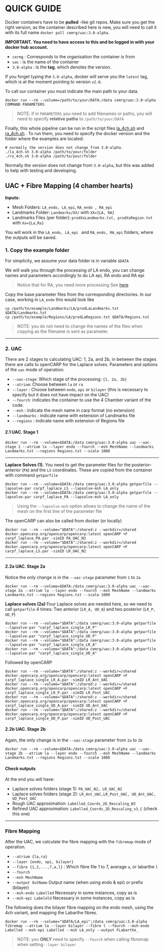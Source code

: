 # QUICK GUIDE 
Docker containers have to be **pulled** -like git repos. 
Make sure you get the right version, as the container described here is new, 
you will need to call it with its full name `docker pull cemrg/uac:3.0-alpha`. 

**IMPORTANT. You need to have access to this and be logged in with your docker hub account.**

+ `cermg` : Corresponds to the organisation the container is from 
+ `uac`   : is the name of the container
+ `3.0-alpha` : is the **tag**, which denotes the version. 

If you forget typing the `3.0-alpha`, docker will serve you the `latest` tag, 
which is at the moment pointing to version `v2.0`.

To call our container you must indicate the main path to your data. 

``` shell
docker run --rm --volume=/path/to/your/DATA:/data cemrg/uac:3.0-alpha COMMAND PARAMETERS 
```

> NOTE: if in `PARAMETERS` you need to add filenames or paths, you will need to 
> specify **relative paths** to `/path/to/your/DATA`

Finally, this whole pipeline can be run in the script files
[la_4ch.sh](./la_4ch.sh) and [ra_4ch.sh](./ra_4ch.sh) . 
To run them, you need to specify the docker version and the folder where the examples 
are located: 
```shell
# normally the version does not change from 3.0-alpha.
./la_4ch.sh 3.0-alpha /path/to/your/folder
./ra_4ch.sh 3.0-alpha /path/to/your/folder
```

Normally the version does not change from  `3.0-alpha`, 
but this was added to help with testing and developing.


## UAC + Fibre Mapping (4 chamber hearts) 

**Inputs:** 
+ Mesh Folders: `LA_endo, LA_epi`, `RA_endo , RA_epi` 
+ Landmarks Folder: `Landmarks/XX/` with `XX={LA, RA}`
+ Landmarks Files (per folder): `prodXxLandmarks.txt, prodXxRegion.txt` with  `Xx={La,Ra}`

You will work in the `LA_endo, LA_epi ` and `RA_endo, RA_epi` folders, 
where the outputs will be saved. 

### 1. Copy the example folder

For simplicity, we assume your data folder is in variable `$DATA`

We will walk you through the processing of LA endo, you can change names and 
parameters accordingly to do LA epi, RA endo and RA epi 

> Notice that for RA, you need more processing See [here](differences_la_ra.md)

Copy the base parameter files from the corresponding directories. 
In our case, working in `LA_endo` this would look like 

```
cp /path/to/example/Landmarks/LA/prodLaLandmarks.txt $DATA/Landmarks.txt
cp /path/to/example/Regions/LA/prodLaRegions.txt $DATA/Regions.txt
```
> NOTE: you do not need to change the names of the files when copying as the filename is sent as parameter.


-------------------------------------------------------------------------------

### 2. UAC
There are 2 stages to calculating UAC: 1, 2a, and 2b, 
in between the stages there are calls to openCARP for the Laplace solves. 
Parameters and options of the `uac` mode of operation: 

+ `--uac-stage`: Which stage of the processing: `{1, 2a, 2b}`
+ `--atrium`: Choose between `la` or `ra`
+ `--layer` : Choose between `endo`, `epi` or `bilayer` (this is necessary to specify but it does not have impact on the UAC)
+ `--fourch`: indicates the container to use the 4 Chamber variant of the code.
+ `--msh`   : indicate the mesh name in carp format (no extension)
+ `--landmarks` : indicate name with extension of Landmarks file 
+ `--regions` : indicate name with extension of Regions file 


#### 2.1 UAC. Stage 1
``` shell
docker run --rm --volume=$DATA:/data cemrg/uac:3.0-alpha uac --uac-stage 1 --atrium la --layer endo --fourch --msh MeshName --landmarks Landmarks.txt --regions Regions.txt --scale 1000 
```

-------------------------------------------------------------------------------

**Laplace Solves (1).**
You need to get the parameter files for the posterior-anterior (`PA`) and 
the `LS` coordinates. These are copied from the container with command `getparfile`

``` shell
docker run --rm --volume=$DATA:/data cemrg/uac:3.0-alpha getparfile --lapsolve-par carpf_laplace_LS --lapsolve-msh LA_only 
docker run --rm --volume=$DATA:/data cemrg/uac:3.0-alpha getparfile --lapsolve-par carpf_laplace_PA --lapsolve-msh LA_only 
```
> Using the `--lapsolve-msh` option allows to change the name of the mesh on the 
> first line of the parameter file 

The openCARP can also be called from docker (or locally)

``` shell
docker run --rm --volume="$DATA":/shared:z --workdir=/shared docker.opencarp.org/opencarp/opencarp:latest openCARP +F carpf_laplace_PA.par -simID PA_UAC_N2
docker run --rm --volume="$DATA":/shared:z --workdir=/shared docker.opencarp.org/opencarp/opencarp:latest openCARP +F carpf_laplace_LS.par -simID LR_UAC_N2

```
-------------------------------------------------------------------------------

#### 2.2a UAC. Stage 2a
Notice the only change is in the `--uac-stage` parameter from `1` to `2a`
``` shell
docker run --rm --volume=$DATA:/data cemrg/uac:3.0-alpha uac --uac-stage 2a --atrium la --layer endo --fourch --msh MeshName --landmarks Landmarks.txt --regions Regions.txt --scale 1000 
```

**Laplace solves (2a)**
Four Laplace solves are needed here, so we need to call `getparfile` 4 times: 
Two anterior (`LR_A, UD_A`) and two posterior (`LR_P, UD_P`)
```shell
docker run --rm --volume="$DATA":/data cemrg/uac:3.0-alpha getparfile --lapsolve-par "carpf_laplace_single_LR_P"
docker run --rm --volume="$DATA":/data cemrg/uac:3.0-alpha getparfile --lapsolve-par "carpf_laplace_single_UD_P"
docker run --rm --volume="$DATA":/data cemrg/uac:3.0-alpha getparfile --lapsolve-par "carpf_laplace_single_LR_A"
docker run --rm --volume="$DATA":/data cemrg/uac:3.0-alpha getparfile --lapsolve-par "carpf_laplace_single_UD_A"

```

Followed by openCARP

``` shell
docker run --rm --volume="$DATA":/shared:z --workdir=/shared docker.opencarp.org/opencarp/opencarp:latest openCARP +F carpf_laplace_single_LR_A.par -simID LR_Ant_UAC
docker run --rm --volume="$DATA":/shared:z --workdir=/shared docker.opencarp.org/opencarp/opencarp:latest openCARP +F carpf_laplace_single_LR_P.par -simID LR_Post_UAC
docker run --rm --volume="$DATA":/shared:z --workdir=/shared docker.opencarp.org/opencarp/opencarp:latest openCARP +F carpf_laplace_single_UD_A.par -simID UD_Ant_UAC
docker run --rm --volume="$DATA":/shared:z --workdir=/shared docker.opencarp.org/opencarp/opencarp:latest openCARP +F carpf_laplace_single_UD_P.par -simID UD_Post_UAC

```

#### 2.2b UAC. Stage 2b
Again, the only change is in the `--uac-stage` parameter from `2a` to `2b`
``` shell
docker run --rm --volume=$DATA:/data cemrg/uac:3.0-alpha uac --uac-stage 2b --atrium la --layer endo --fourch --msh MeshName --landmarks Landmarks.txt --regions Regions.txt --scale 1000 
```

#### Check outputs 
At the end you will have: 
+ Laplace solves folders (stage 1): `PA_UAC_N2, LR_UAC_N2`
+ Laplace solves folders (stage 2): `LR_Ant_UAC,LR_Post_UAC, UD_Ant_UAC, UD_Post_UAC`
+ Rough UAC approximation: `Labelled_Coords_2D_Rescaling_N3`
+ Refined UAC approximation: `Labelled_Coords_2D_Rescaling_v3_C` (check this one) 

-------------------------------------------------------------------------------

### Fibre Mapping 
After the UAC, we calculate the fibre mapping with the `fibremap` mode of operation. 

+ `--atrium {la,ra}` 
+ `--layer {endo, epi, bilayer}`
+ `--fibre {1,2,...,7,a,l}` : Which fibre file 1 to 7, average `a`, or labarthe `l`
+ `--fourch` 
+ `--msh MeshName` 
+ `--output OutName` Output name (when using endo & epi) or prefix (bilayer) 
+ `--msh-endo Labelled` Necessary in some instances, copy as is 
+ `--msh-epi Labeleld` Necessary in some instances, copy as is 

The following does the bilayer fibre mapping on the endo mesh, using the 4ch variant, 
and mapping the Labarthe fibres. 
```
docker run --rm --volume="$DATA/LA_epi":/data cemrg/uac:3.0-alpha fibremap --atrium la --layer bilayer --fibre l --fourch --msh-endo Labelled --msh-epi Labelled --msh LA_only --output FLabarthe_
```
> NOTE: you **ONLY** need to specify `--fourch` when calling fibremap when setting`--layer bilayer` 
